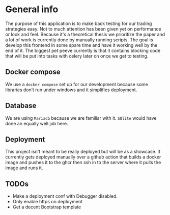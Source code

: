 # General info

The purpose of this application is to make back testing for our trading strategies easy. Not to much attention has been given yet on performance or look and feel.
Because it's a theoretical thesis we prioritize the paper and a lot of work is currently done by manually running scripts. The goal is develop this frontend in some spare time and have it working well by the end of it. 
The biggest pet peeve currently is that it contains blocking code that will be put into tasks with celery later on once we get to testing.

## Docker compose
We use a `docker compose` set up for our development because some libraries don’t run under windows and it simplifies deployment. 

## Database

We are using `Mariadb` because we are familiar with it. `SQlite` would have done an equally well job here. 

## Deployment

This project isn't meant to be really deployed but will be as a showcase. 
It currently gets deployed manually over a github action that builds a docker image and pushes it to the ghcr then ssh in to the server where it pulls the image and runs it. 

## TODOs

* Make a deployment conf with Debugger disabled. 
* Only enable https on deployment
* Get a decent Bootstrap template
